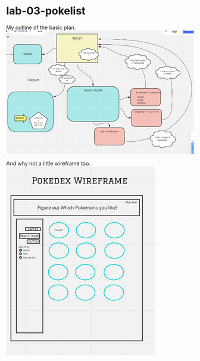 # lab-03-pokelist

My outline of the basic plan.
![](./src/Assets/lab-03-outline.png)


And why not a little wireframe too.
![](./src/Assets/lab-03-wireframe.png)
